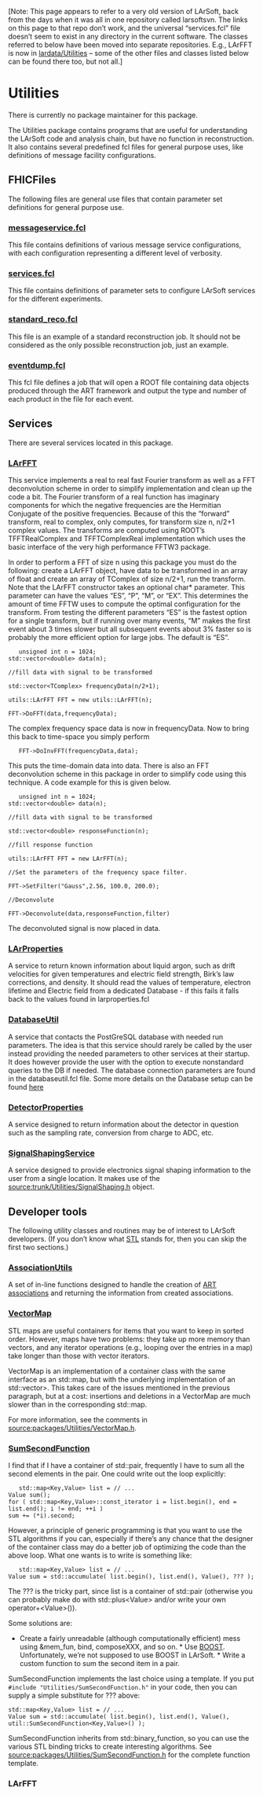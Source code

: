 [Note: This page appears to refer to a very old version of LArSoft, back from the days when it was
all in one repository called larsoftsvn. The links on this page to that repo don’t work,
and the universal “services.fcl” file doesn’t seem to exist in any directory in the current software.
The classes referred to below have been moved into separate repositories. E.g., LArFFT is now in
[lardata/Utilities](https://cdcvs.fnal.gov/redmine/projects/lardata/repository/revisions/develop/show/lardata/Utilities) – some of the other files and classes listed below can be found there too, but not all.]

Utilities
========================

There is currently no package maintainer for this package.

The Utilities package contains programs that are useful for understanding the LArSoft code and analysis chain, but have no function in reconstruction. It also contains several predefined fcl files for general purpose uses, like definitions of message facility configurations.

FHICFiles
------------------------

The following files are general use files that contain parameter set definitions for general purpose use.

### [messageservice.fcl](https://cdcvs.fnal.gov/redmine/projects/larsoftsvn/repository/entry/trunk/Utilities/messageservice.fcl)

This file contains definitions of various message service configurations, with each configuration representing a different level of verbosity.

### [services.fcl](https://cdcvs.fnal.gov/redmine/projects/larsoftsvn/repository/entry/trunk/Utilities/services.fcl)

This file contains definitions of parameter sets to configure LArSoft services for the different experiments.

### [standard_reco.fcl](https://cdcvs.fnal.gov/redmine/projects/larsoftsvn/repository/entry/trunk/Utilities/standard_reco.fcl)

This file is an example of a standard reconstruction job. It should not be considered as the only possible reconstruction job, just an example.

### [eventdump.fcl](https://cdcvs.fnal.gov/redmine/projects/larsoftsvn/repository/entry/trunk/Utilities/eventdump.fcl)

This fcl file defines a job that will open a ROOT file containing data objects produced through the ART framework and output the type and number of each product in the file for each event.

Services
----------------------

There are several services located in this package.

### [LArFFT](https://cdcvs.fnal.gov/redmine/projects/larsoftsvn/repository/entry/trunk/Utilities/LArFFT.h)

This service implements a real to real fast Fourier transform as well as a FFT deconvolution scheme in order to simplify implementation and clean up the code a bit. The Fourier transform of a real function has imaginary components for which the negative frequencies are the Hermitian Conjugate of the positive frequencies. Because of this the “forward” transform, real to complex, only computes, for transform size n, n/2+1 complex values. The transforms are computed using ROOT’s TFFTRealComplex and TFFTComplexReal implementation which uses the basic interface of the very high performance FFTW3 package.

In order to perform a FFT of size n using this package you must do the following: create a LArFFT object, have data to be transformed in an array of float and create an array of TComplex of size n/2+1, run the transform. Note that the LArFFT constructor takes an optional char\* parameter. This parameter can have the values “ES”, “P”, “M”, or “EX”. This determines the amount of time FFTW uses to compute the optimal configuration for the transform. From testing the different parameters “ES” is the fastest option for a single transform, but if running over many events, “M” makes the first event about 3 times slower but all subsequent events about 3% faster so is probably the more efficient option for large jobs. The default is “ES”.

       unsigned int n = 1024;
    std::vector<double> data(n);

    //fill data with signal to be transformed

    std::vector<TComplex> frequencyData(n/2+1);

    utils::LArFFT FFT = new utils::LArFFT(n);

    FFT->DoFFT(data,frequencyData);

The complex frequency space data is now in frequencyData. Now to bring this back to time-space you simply perform

       FFT->DoInvFFT(frequencyData,data);

This puts the time-domain data into data. There is also an FFT deconvolution scheme in this package in order to simplify code using this technique. A code example for this is given below.

       unsigned int n = 1024;
    std::vector<double> data(n);

    //fill data with signal to be transformed

    std::vector<double> responseFunction(n);

    //fill response function

    utils::LArFFT FFT = new LArFFT(n);

    //Set the parameters of the frequency space filter.

    FFT->SetFilter("Gauss",2.56, 100.0, 200.0);

    //Deconvolute

    FFT->Deconvolute(data,responseFunction,filter)

The deconvoluted signal is now placed in data.

### [LArProperties](https://cdcvs.fnal.gov/redmine/projects/larsoftsvn/repository/entry/trunk/Utilities/LArProperties.h)

A service to return known information about liquid argon, such as drift velocities for given temperatures and electric field strength, Birk’s law corrections, and density. It should read the values of temperature, electron lifetime and Electric field from a dedicated Database - if this fails it falls back to the values found in larproperties.fcl

### [DatabaseUtil](https://cdcvs.fnal.gov/redmine/projects/larsoftsvn/repository/entry/trunk/Utilities/DatabaseUtil.h)

A service that contacts the PostGreSQL database with needed run parameters. The idea is that this service should rarely be called by the user instead providing the needed parameters to other services at their startup. It does however provide the user with the option to execute nonstandard queries to the DB if needed. The database connection parameters are found in the databaseutil.fcl file. Some more details on the Database setup can be found [here](DatabaseUtil?parent=Utilities)

### [DetectorProperties](https://cdcvs.fnal.gov/redmine/projects/larsoftsvn/repository/entry/trunk/Utilities/DetectorProperties.h)

A service designed to return information about the detector in question such as the sampling rate, conversion from charge to ADC, etc.

### [SignalShapingService](https://cdcvs.fnal.gov/redmine/projects/larsoftsvn/repository/entry/trunk/Utilities/SignalShapingServiceMicroBooNE.h)

A service designed to provide electronics signal shaping information to the user from a single location. It makes use of the [source:trunk/Utilities/SignalShaping.h](https://cdcvs.fnal.gov/redmine/projects/larsoft/repository/entry/trunk/Utilities/SignalShaping.h) object.

Developer tools
------------------------------------

The following utility classes and routines may be of interest to LArSoft developers. (If you don’t know what [STL](http://www.sgi.com/tech/stl/) stands for, then you can skip the first two sections.)

### [AssociationUtils](https://cdcvs.fnal.gov/redmine/projects/larsoftsvn/repository/entry/trunk/Utilities/AssociationUtil.h)

A set of in-line functions designed to handle the creation of [ART associations](Use_Associations) and returning the information from created associations.

### [VectorMap](https://cdcvs.fnal.gov/redmine/projects/larsoftsvn/repository/entry/trunk/Utilities/VectorMap.h)

STL maps are useful containers for items that you want to keep in sorted order. However, maps have two problems: they take up more memory than vectors, and any iterator operations (e.g., looping over the entries in a map) take longer than those with vector iterators.

VectorMap is an implementation of a container class with the same interface as an std::map, but with the underlying implementation of an std::vector\>. This takes care of the issues mentioned in the previous paragraph, but at a cost: insertions and deletions in a VectorMap are much slower than in the corresponding std::map.

For more information, see the comments in [source:packages/Utilities/VectorMap.h](https://cdcvs.fnal.gov/redmine/projects/larsoft/repository/entry/packages/Utilities/VectorMap.h).

### [SumSecondFunction](https://cdcvs.fnal.gov/redmine/projects/larsoftsvn/repository/entry/trunk/Utilities/SumSecondFunction.h)

I find that if I have a container of std::pair, frequently I have to sum all the second elements in the pair. One could write out the loop explicitly:

       std::map<Key,Value> list = // ...
    Value sum();
    for ( std::map<Key,Value>::const_iterator i = list.begin(), end = list.end(); i != end; ++i )
    sum += (*i).second;

However, a principle of generic programming is that you want to use the STL algorithms if you can, especially if there’s any chance that the designer of the container class may do a better job of optimizing the code than the above loop. What one wants is to write is something like:

       std::map<Key,Value> list = // ...
    Value sum = std::accumulate( list.begin(), list.end(), Value(), ??? );

The ??? is the tricky part, since list is a container of std::pair (otherwise you can probably make do with std::plus\<Value\> and/or write your own operator+\<Value\>()).

Some solutions are:

-   Create a fairly unreadable (although computationally efficient) mess using &mem_fun, bind, composeXXX, and so on. \* Use [BOOST](http://www.boost.org). Unfortunately, we’re not supposed to use BOOST in LArSoft. \* Write a custom function to sum the second item in a pair.

SumSecondFunction implements the last choice using a template. If you put `#include "Utilities/SumSecondFunction.h"` in your code, then you can supply a simple substitute for ??? above:

    std::map<Key,Value> list = // ...
    Value sum = std::accumulate( list.begin(), list.end(), Value(), util::SumSecondFunction<Key,Value>() );

SumSecondFunction inherits from std::binary_function, so you can use the various STL binding tricks to create interesting algorithms. See [source:packages/Utilities/SumSecondFunction.h](https://cdcvs.fnal.gov/redmine/projects/larsoft/repository/entry/packages/Utilities/SumSecondFunction.h) for the complete function template.

### LArFFT
